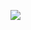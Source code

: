 
![](https://github.com/olivia-boyer/cs283-f24-assignments/blob/main/HelloUnity/Videos%26pictures/A08.gif)
